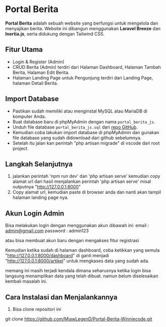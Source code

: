 # Portal Berita

**Portal Berita** adalah sebuah website yang berfungsi untuk mengelola dan menyajikan berita. Website ini dibangun menggunakan **Laravel Breeze** dan **Inertia.js**, serta didukung dengan Tailwind CSS.

## Fitur Utama
- Login & Register (Admin)
- CRUD Berita (Admin) terdiri dari Halaman Dashboard, Halaman Tambah Berita, Halaman Edit Berita.
- Halaman Landing Page untuk Pengunjung terdiri dari Landing Page, halaman Detail Berita.


## Import Database

- Pastikan sudah memiliki atau menginstal MySQL atau MariaDB di komputer Anda.
- Buat database baru di phpMyAdmin dengan nama `portal_berita_js`.
- Unduh file database `portal_berita_js.sql` dari [repo GitHub](https://github.com/MiawLegenD/Portal-Berita-Winniecode/tree/main/database).
- Kemudian coba lakukan import database di phpMyAdmin dan gunakan file database yang sudah didownload dari github sebelumnya.
- Setelah itu jalan kan perintah "php artisan migrade" di vscode dari root project.

## Langkah Selanjutnya

1. jalankan perintah 'npm run dev' dan 'php artisan serve' kemudian copy alamat url dari hasil menjalankan perintah 'php artisan serve' misal outputnya "http://127.0.0.1:8000"
2. Copy alamat url, kemudian paste di browser anda dan nanti akan tampil halaman landing page nya.

## Akun Login Admin

Bisa melakukan login dengan menggunakan akun dibawah ini:
email : admin@gmail.com
password : admin123

atau bisa membuat akun baru dengan mengakses fitur registrasi

Kemudian ketika sudah di halaman dashboard, coba ketikkan yang semula "http://127.0.0.1:8000/dashboard" di ganti menjadi "http://127.0.0.1:8000/artikel" untuk mengkases data yang sudah ada.

memang ini masih terjadi kendala dimana seharusnya ketika login bisa langsung menampilkan data yang telah dibuat. namun belum diselesaikan kembali masalah ini.
## Cara Instalasi dan Menjalankannya

1. Bisa clone repositori ini

git clone https://github.com/MiawLegenD/Portal-Berita-Winniecode.git
